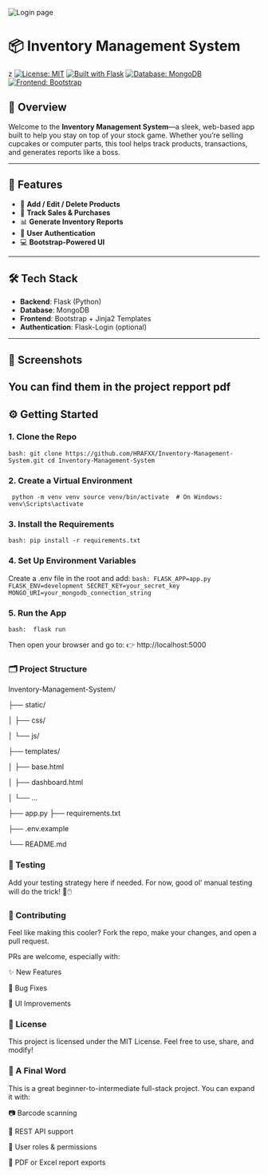 ![Login page](https://github.com/user-attachments/assets/f7670a51-c77a-4ead-8a95-686bae9713be)
# 📦 Inventory Management System
z
[![License: MIT](https://img.shields.io/badge/License-MIT-green.svg)](LICENSE)
[![Built with Flask](https://img.shields.io/badge/Built%20with-Flask-blue.svg)](https://flask.palletsprojects.com/)
[![Database: MongoDB](https://img.shields.io/badge/Database-MongoDB-brightgreen.svg)](https://www.mongodb.com/)
[![Frontend: Bootstrap](https://img.shields.io/badge/Frontend-Bootstrap-purple.svg)](https://getbootstrap.com/)

## 🧾 Overview

Welcome to the **Inventory Management System**—a sleek, web-based app built to help you stay on top of your stock game. Whether you’re selling cupcakes or computer parts, this tool helps track products, transactions, and generates reports like a boss.

---

## 🚀 Features

- 🔄 **Add / Edit / Delete Products**
- 🛒 **Track Sales & Purchases**
- 📊 **Generate Inventory Reports**
- 👤 **User Authentication**
- 💻 **Bootstrap-Powered UI**

---

## 🛠️ Tech Stack

- **Backend**: Flask (Python)
- **Database**: MongoDB
- **Frontend**: Bootstrap + Jinja2 Templates
- **Authentication**: Flask-Login (optional)

---

## 📸 Screenshots

You can find them in the project repport pdf 
---

## ⚙️ Getting Started

### 1. Clone the Repo

`bash:
git clone https://github.com/HRAFXX/Inventory-Management-System.git
cd Inventory-Management-System `

### 2. Create a Virtual Environment
`
python -m venv venv
source venv/bin/activate  # On Windows: venv\Scripts\activate`

### 3. Install the Requirements
`bash:
pip install -r requirements.txt`

### 4. Set Up Environment Variables
Create a .env file in the root and add:
`bash:
FLASK_APP=app.py
FLASK_ENV=development
SECRET_KEY=your_secret_key
MONGO_URI=your_mongodb_connection_string`

### 5. Run the App
`bash: 
flask run`

Then open your browser and go to:
👉 http://localhost:5000

### 🗂️ Project Structure
Inventory-Management-System/

├── static/

│   ├── css/

│   └── js/

├── templates/

│   ├── base.html

│   ├── dashboard.html

│   └── ...

├── app.py
├── requirements.txt

├── .env.example

└── README.md
### 🧪 Testing
Add your testing strategy here if needed.
For now, good ol’ manual testing will do the trick! 🧼🖱️

### 🤝 Contributing
Feel like making this cooler? Fork the repo, make your changes, and open a pull request.

PRs are welcome, especially with:

✨ New Features

🐛 Bug Fixes

💅 UI Improvements

### 📄 License
This project is licensed under the MIT License.
Feel free to use, share, and modify!

### 🌟 A Final Word
This is a great beginner-to-intermediate full-stack project. You can expand it with:

📷 Barcode scanning

🧩 REST API support

🔐 User roles & permissions

📑 PDF or Excel report exports


 
